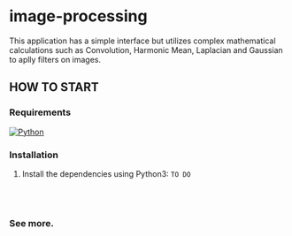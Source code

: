 # image-processing
This application has a simple interface but utilizes complex mathematical calculations such as Convolution, Harmonic Mean, Laplacian and Gaussian to aplly filters on images. 

## HOW TO START
### Requirements
[![Python](https://img.shields.io/badge/Python_3-blue.svg)](https://www.python.org/downloads/release)

### Installation
1. Install the dependencies using Python3: 
`TO DO`

<br/><br/>
### See more.
